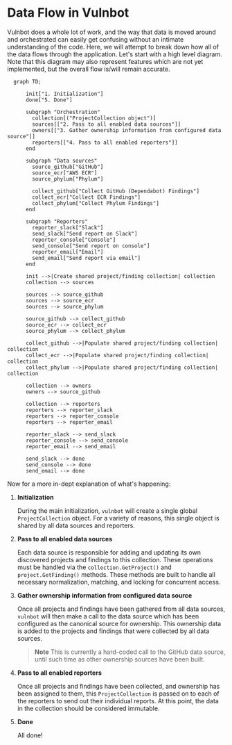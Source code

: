 # Data Flow in Vulnbot

Vulnbot does a whole lot of work, and the way that data is moved around and
orchestrated can easily get confusing without an intimate understanding of the
code. Here, we will attempt to break down how all of the data flows through the
application. Let's start with a high level diagram. Note that this diagram may
also represent features which are not yet implemented, but the overall flow
is/will remain accurate.

```mermaid
  graph TD;

      init["1. Initialization"]
      done["5. Done"]

      subgraph "Orchestration"
        collection[("ProjectCollection object")]
        sources[["2. Pass to all enabled data sources"]]
        owners[["3. Gather ownership information from configured data source"]]
        reporters[["4. Pass to all enabled reporters"]]
      end

      subgraph "Data sources"
        source_github["GitHub"]
        source_ecr["AWS ECR"]
        source_phylum["Phylum"]

        collect_github["Collect GitHub (Dependabot) Findings"]
        collect_ecr["Collect ECR Findings"]
        collect_phylum["Collect Phylum Findings"]
      end

      subgraph "Reporters"
        reporter_slack["Slack"]
        send_slack["Send report on Slack"]
        reporter_console["Console"]
        send_console["Send report on console"]
        reporter_email["Email"]
        send_email["Send report via email"]
      end

      init -->|Create shared project/finding collection| collection
      collection --> sources

      sources --> source_github
      sources --> source_ecr
      sources --> source_phylum

      source_github --> collect_github
      source_ecr --> collect_ecr
      source_phylum --> collect_phylum

      collect_github -->|Populate shared project/finding collection| collection
      collect_ecr -->|Populate shared project/finding collection| collection
      collect_phylum -->|Populate shared project/finding collection| collection

      collection --> owners
      owners --> source_github

      collection --> reporters
      reporters --> reporter_slack
      reporters --> reporter_console
      reporters --> reporter_email

      reporter_slack --> send_slack
      reporter_console --> send_console
      reporter_email --> send_email

      send_slack --> done
      send_console --> done
      send_email --> done
```

Now for a more in-dept explanation of what's happening:

1. **Initialization**

   During the main initialization, `vulnbot` will create a single global
   `ProjectCollection` object. For a variety of reasons, this single object is
   shared by all data sources and reporters.

1. **Pass to all enabled data sources**

   Each data source is responsible for adding and updating its own discovered
   projects and findings to this collection. These operations must be handled
   via the `collection.GetProject()` and `project.GetFinding()` methods. These
   methods are built to handle all necessary normalization, matching, and
   locking for concurrent access.

1. **Gather ownership information from configured data source**

   Once all projects and findings have been gathered from all data sources,
   `vulnbot` will then make a call to the data source which has been configured
   as the canonical source for ownership. This ownership data is added to the
   projects and findings that were collected by all data sources.

   > **Note**
   > This is currently a hard-coded call to the GitHub data source, until such
   > time as other ownership sources have been built.

1. **Pass to all enabled reporters**

   Once all projects and findings have been collected, and ownership has been
   assigned to them, this `ProjectCollection` is passed on to each of the
   reporters to send out their individual reports. At this point, the data in
   the collection should be considered immutable.

1. **Done**

   All done!
